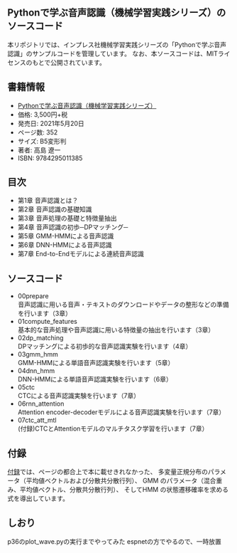 ## Pythonで学ぶ音声認識（機械学習実践シリーズ）のソースコード
本リポジトリでは、インプレス社機械学習実践シリーズの「Pythonで学ぶ音声認識」のサンプルコードを管理しています。 
なお、本ソースコードは、MITライセンスのもとで公開されています。

## 書籍情報
- [Pythonで学ぶ音声認識（機械学習実践シリーズ）](https://book.impress.co.jp/books/1120101083)
- 価格: 3,500円+税
- 発売日: 2021年5月20日
- ページ数: 352
- サイズ: B5変形判
- 著者: 高島 遼一
- ISBN: 9784295011385

## 目次
- 第1章 音声認識とは？
- 第2章 音声認識の基礎知識
- 第3章 音声処理の基礎と特徴量抽出
- 第4章 音声認識の初歩─DPマッチング─
- 第5章 GMM-HMMによる音声認識
- 第6章 DNN-HMMによる音声認識
- 第7章 End-to-Endモデルによる連続音声認識

## ソースコード
- 00prepare  
  音声認識に用いる音声・テキストのダウンロードやデータの整形などの準備を行います（3章）
- 01compute_features  
  基本的な音声処理や音声認識に用いる特徴量の抽出を行います（3章）
- 02dp_matching  
  DPマッチングによる初歩的な音声認識実験を行います（4章）
- 03gmm_hmm  
  GMM-HMMによる単語音声認識実験を行います（5章）
- 04dnn_hmm  
  DNN-HMMによる単語音声認識実験を行います（6章）
- 05ctc  
  CTCによる音声認識実験を行います（7章）
- 06rnn_attention  
  Attention encoder-decoderモデルによる音声認識実験を行います（7章）
- 07ctc_att_mtl  
  (付録)CTCとAttentionモデルのマルチタスク学習を行います（7章）
 
## 付録
[付録](appendix.pdf)では、ページの都合上で本に載せきれなかった、
多変量正規分布のパラメータ（平均値ベクトルおよび分散共分散行列）、
GMM のパラメータ（混合重み、平均値ベクトル、分散共分散行列）、
そしてHMM の状態遷移確率を求める式を導出しています。

## しおり
p36のplot_wave.pyの実行までやってみた
espnetの方でやるので、一時放置
